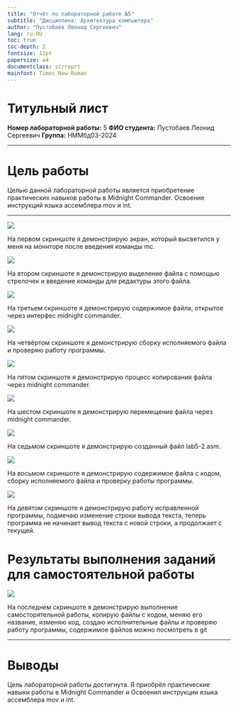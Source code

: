 ```yaml
---
title: "Отчёт по лабораторной работе №5"
subtitle: "Дисциплина: Архитектура компьютера"
author: "Пустобаев Леонид Сергеевич"
lang: ru-RU
toc: true
toc-depth: 2
fontsize: 12pt
papersize: a4
documentclass: scrreprt
mainfont: Times New Roman
---
```


# Титульный лист

**Номер лабораторной работы:** 5 
**ФИО студента:** Пустобаев Леонид Сергеевич
**Группа:** НММбд03-2024

---

# Цель работы

Целью данной лабораторной работы является приобретение практических навыков работы в Midnight Commander. Освоение инструкций языка ассемблера mov и int.

---

![](images/Screenshot_1.png)
<br>
<p style="margin-top: 10px;">
На первом скриншоте я демонстрирую экран, который высветился у меня на мониторе после введения команды mc.
</p>


![](images/Screenshot_2.png)
<br>
<p style="margin-top: 10px;">
На втором скриншоте я демонстрирую выделение файла с помощью стрелочек и введение команды для редактуры этого файла.
</p>

![](images/Screenshot_3.png)
<br>
<p style="margin-top: 10px;">
На третьем скриншоте я демонстрирую содержимое файла, открытое через интерфес midnight commander.
</p>

![](images/Screenshot_4.png)
<br>
<p style="margin-top: 10px;">
На четвёртом скриншоте я демонстрирую сборку исполняемого файла и проверяю работу программы.
</p>

![](images/Screenshot_5.png)
<br>
<p style="margin-top: 10px;">
На пятом скриншоте я демонстрирую процесс копирования файла через midnight commander.
</p>

![](images/Screenshot_6.png)
<br>
<p style="margin-top: 10px;">
На шестом скриншоте я демонстрирую перемещение файла через midnight commander.
</p>

![](images/Screenshot_7.png)
<br>
<p style="margin-top: 10px;">
На седьмом скриншоте я демонстрирую созданный файл lab5-2.asm.
</p>

![](images/Screenshot_8.png)
<br>
<p style="margin-top: 10px;">
На восьмом скриншоте я демонстрирую содержимое файла с кодом, сборку исполняемого файла и проверку работы программы.
</p>

![](images/Screenshot_9.png)
<br>
<p style="margin-top: 10px;">
На девятом скриншоте я демонстрирую работу исправленной программы, подмечаю изменение строки вывода текста, теперь программа не начинает вывод текста с новой строки, а продолжает с текущей.
</p>



# Результаты выполнения заданий для самостоятельной работы
![](images/Screenshot_10.png)
<br>
<p style="margin-top: 10px;">
На последнем скриншоте я демонстрирую выполнение самосторятельной работы, копирую файлы с кодом, меняю его название, изменяю код, создаю исполнительные файлы и проверяю работу программы, содержимое файлов можно посмотреть в git
</p>

---

# Выводы

Цель лабораторной работы достигнута. Я приобрёл практические навыки работы в Midnight Commander и Освоенил инструкции языка ассемблера mov и int.
